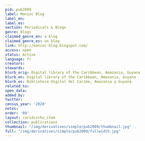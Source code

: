 ```yaml
---
pid: pub2009
label: Manioc Blog
label_en:
label_es:
section: Periodicals & Blogs
genre: Blogs
claimed_genre_en: a blog
claimed_genre_es: un blog
link: http://manioc-blog.blogspot.com/
access: open
status: Active
language: fr
creators:
stewards:
blurb_orig: Digital library of the Caribbean, Amazonia, Guyana
blurb_en: Digital library of the Caribbean, Amazonia, Guyana
blurb_es: Biblioteca digital del Caribe, Amazonia y Guyana.
related_to:
open_data:
added_by:
twitter:
census_year: '2020'
notes:
order: '09'
layout: caridischo_item
collection: publications
thumbnail: "/img/derivatives/simple/pub2009/thumbnail.jpg"
full: "/img/derivatives/simple/pub2009/fullwidth.jpg"
---
```

